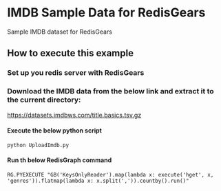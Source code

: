 # IMDB Sample Data for RedisGears

Sample IMDB dataset for RedisGears

## How to execute this example

### Set up you redis server with RedisGears

### Download the IMDB data from the below link and extract it to the current directory:

https://datasets.imdbws.com/title.basics.tsv.gz

#### Execute the below python script

```python UploadImdb.py```

#### Run th below RedisGraph command

```RG.PYEXECUTE "GB('KeysOnlyReader').map(lambda x: execute('hget', x, 'genres')).flatmap(lambda x: x.split(',')).countby().run()"```

